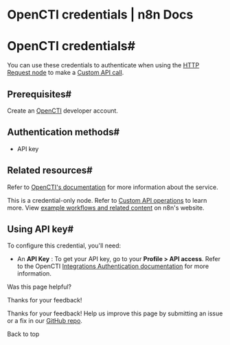 # OpenCTI credentials | n8n Docs

[ ](https://github.com/n8n-io/n8n-docs/edit/main/docs/integrations/builtin/credentials/opencti.md "Edit this page")

# OpenCTI credentials#

You can use these credentials to authenticate when using the [HTTP Request node](../../core-nodes/n8n-nodes-base.httprequest/) to make a [Custom API call](../../../custom-operations/).

## Prerequisites#

Create an [OpenCTI](https://filigran.io/solutions/open-cti/) developer account.

## Authentication methods#

  * API key

## Related resources#

Refer to [OpenCTI's documentation](https://docs.opencti.io/latest/) for more information about the service.

This is a credential-only node. Refer to [Custom API operations](../../../custom-operations/) to learn more. View [example workflows and related content](https://n8n.io/integrations/opencti/) on n8n's website.

## Using API key#

To configure this credential, you'll need:

  * An **API Key** : To get your API key, go to your **Profile > API access**. Refer to the OpenCTI [Integrations Authentication documentation](https://docs.opencti.io/latest/deployment/integrations/#authentication) for more information.

Was this page helpful? 

Thanks for your feedback! 

Thanks for your feedback! Help us improve this page by submitting an issue or a fix in our [GitHub repo](https://github.com/n8n-io/n8n-docs). 

Back to top